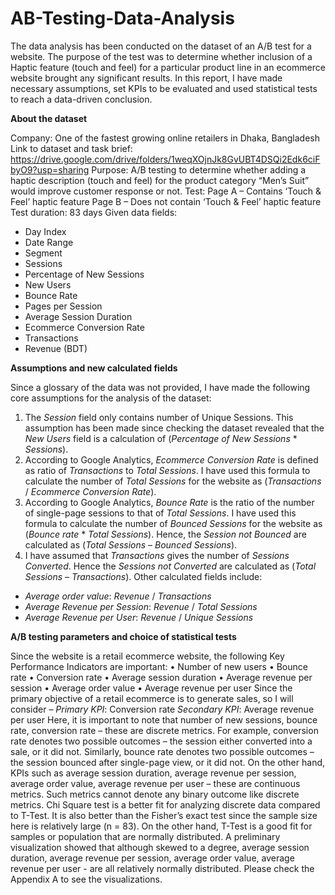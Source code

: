 # AB-Testing-Data-Analysis
The data analysis has been conducted on the dataset of an A/B test for a website. The purpose of the test was to determine whether inclusion of a Haptic feature (touch and feel) for a particular product line in an ecommerce website brought any significant results. In this report, I have made necessary assumptions, set KPIs to be evaluated and used statistical tests to reach a data-driven conclusion.

**About the dataset**

Company: One of the fastest growing online retailers in Dhaka, Bangladesh
Link to dataset and task brief: 
https://drive.google.com/drive/folders/1weqXOjnJk8GvUBT4DSQi2Edk6ciFbyO9?usp=sharing
Purpose: A/B testing to determine whether adding a haptic description (touch and feel) for the product category “Men’s Suit” would improve customer response or not.
Test: 	Page A – Contains ‘Touch & Feel’ haptic feature
	Page B – Does not contain ‘Touch & Feel’ haptic feature
Test duration: 83 days
Given data fields: 
-	Day Index
-	Date Range
-	Segment
-	Sessions
-	Percentage of New Sessions
-	New Users
-	Bounce Rate
-	Pages per Session
-	Average Session Duration
-	Ecommerce Conversion Rate
-	Transactions
-	Revenue (BDT)

**Assumptions and new calculated fields**

Since a glossary of the data was not provided, I have made the following core assumptions for the analysis of the dataset:
1.	The _Session_ field only contains number of Unique Sessions. This assumption has been made since checking the dataset revealed that the _New Users_ field is a calculation of (_Percentage of New Sessions_ * _Sessions_).
2.	According to Google Analytics, _Ecommerce Conversion Rate_ is defined as ratio of _Transactions_ to _Total Sessions_. I have used this formula to calculate the number of _Total Sessions_ for the website as (_Transactions_ / _Ecommerce Conversion Rate_).
3.	According to Google Analytics, _Bounce Rate_ is the ratio of the number of single-page sessions to that of _Total Sessions_. I have used this formula to calculate the number of _Bounced Sessions_ for the website as (_Bounce rate_ * _Total Sessions_). Hence, the _Session not Bounced_ are calculated as (_Total Sessions_ – _Bounced Sessions_). 
4.	I have assumed that _Transactions_ gives the number of _Sessions Converted_. Hence the _Sessions not Converted_ are calculated as (_Total Sessions_ – _Transactions_).
Other calculated fields include:
-	_Average order value_: _Revenue_ / _Transactions_
-	_Average Revenue per Session_: _Revenue_ / _Total Sessions_  
-	_Average Revenue per User_: _Revenue_ / _Unique Sessions_  

**A/B testing parameters and choice of statistical tests**

Since the website is a retail ecommerce website, the following Key Performance Indicators are important:
•	Number of new users
•	Bounce rate
•	Conversion rate
•	Average session duration
•	Average revenue per session
•	Average order value
•	Average revenue per user
Since the primary objective of a retail ecommerce is to generate sales, so I will consider –
_Primary KPI_: Conversion rate
_Secondary KPI_: Average revenue per user
Here, it is important to note that number of new sessions, bounce rate, conversion rate – these are discrete metrics. For example, conversion rate denotes two possible outcomes – the session either converted into a sale, or it did not. Similarly, bounce rate denotes two possible outcomes – the session bounced after single-page view, or it did not. 
On the other hand, KPIs such as average session duration, average revenue per session, average order value, average revenue per user – these are continuous metrics. Such metrics cannot denote any binary outcome like discrete metrics.
Chi Square test is a better fit for analyzing discrete data compared to T-Test. It is also better than the Fisher’s exact test since the sample size here is relatively large (n = 83). On the other hand, T-Test is a good fit for samples or population that are normally distributed. A preliminary visualization showed that although skewed to a degree, average session duration, average revenue per session, average order value, average revenue per user - are all relatively normally distributed. Please check the Appendix A to see the visualizations.
